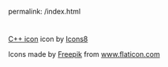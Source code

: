 permalink: /index.html




#
<a target="_blank" href="https://icons8.com/icons/set/c-plus-plus-logo">C++ icon</a> icon by <a target="_blank" href="https://icons8.com">Icons8</a>
<div>Icons made by <a href="https://www.flaticon.com/authors/freepik" title="Freepik">Freepik</a> from <a href="https://www.flaticon.com/" title="Flaticon">www.flaticon.com</a></div>